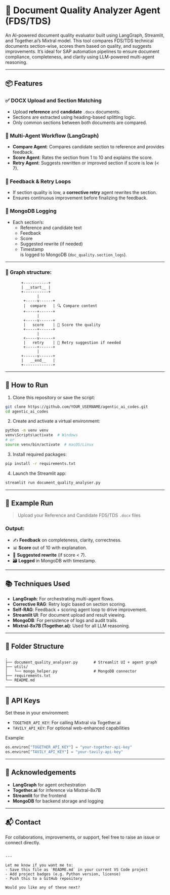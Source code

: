 
# 📑 Document Quality Analyzer Agent (FDS/TDS)

An AI-powered document quality evaluator built using LangGraph, Streamlit, and Together.ai’s Mixtral model. This tool compares FDS/TDS technical documents section-wise, scores them based on quality, and suggests improvements. It’s ideal for SAP automation pipelines to ensure document compliance, completeness, and clarity using LLM-powered multi-agent reasoning.

---

## 📦 Features

### ✅ DOCX Upload and Section Matching
- Upload **reference** and **candidate** `.docx` documents.
- Sections are extracted using heading-based splitting logic.
- Only common sections between both documents are compared.

### 🧠 Multi-Agent Workflow (LangGraph)
- **Compare Agent**: Compares candidate section to reference and provides feedback.
- **Score Agent**: Rates the section from 1 to 10 and explains the score.
- **Retry Agent**: Suggests rewritten or improved section if score is low (< 7).

### 🔁 Feedback & Retry Loops
- If section quality is low, a **corrective retry** agent rewrites the section.
- Ensures continuous improvement before finalizing the feedback.

### 📝 MongoDB Logging
- Each section’s:
  - Reference and candidate text
  - Feedback
  - Score
  - Suggested rewrite (if needed)
  - Timestamp  
  is logged to MongoDB (`doc_quality.section_logs`).

---

### 📝 Graph structure:

           +-----------+
           | __start__ |
           +-----------+
                  |
            +-----v------+
            |  compare   | 🔍 Compare content
            +-----+------+
                  |
            +-----v------+
            |   score    | 🧮 Score the quality
            +-----+------+
                  |
            +-----v------+
            |   retry    | 🔁 Retry suggestion if needed
            +-----+------+
                  |
           +------v------+
           |   __end__   |
           +-------------+

---

## 🚀 How to Run

1. Clone this repository or save the script:

```bash
git clone https://github.com/YOUR_USERNAME/agentic_ai_codes.git
cd agentic_ai_codes
````

2. Create and activate a virtual environment:

```bash
python -m venv venv
venv\Scripts\activate  # Windows
# or
source venv/bin/activate  # macOS/Linux
```

3. Install required packages:

```bash
pip install -r requirements.txt
```

4. Launch the Streamlit app:

```bash
streamlit run document_quality_analyser.py
```

---

## 🧪 Example Run

> Upload your Reference and Candidate FDS/TDS `.docx` files

### Output:

* ✍️ **Feedback** on completeness, clarity, correctness.
* 📊 **Score** out of 10 with explanation.
* 🔁 **Suggested rewrite** (if score < 7).
* 🗃️ **Logged** in MongoDB with timestamp.

---

## 📚 Techniques Used

* **LangGraph**: For orchestrating multi-agent flows.
* **Corrective RAG**: Retry logic based on section scoring.
* **Self-RAG**: Feedback + scoring agent loop to drive improvement.
* **Streamlit UI**: For document upload and result viewing.
* **MongoDB**: For persistence of logs and audit trails.
* **Mixtral-8x7B (Together.ai)**: Used for all LLM reasoning.

---

## 📁 Folder Structure

```
.
├── document_quality_analyser.py       # Streamlit UI + agent graph
├── utils/
│   └── mongo_helper.py                # MongoDB connector
├── requirements.txt
└── README.md
```

---

## 🔐 API Keys

Set these in your environment:

* `TOGETHER_API_KEY`: For calling Mixtral via Together.ai
* `TAVILY_API_KEY`: For optional web-enhanced capabilities

Example:

```python
os.environ["TOGETHER_API_KEY"] = "your-together-api-key"
os.environ["TAVILY_API_KEY"] = "your-tavily-api-key"
```

---

## 🙌 Acknowledgements

* **LangGraph** for agent orchestration
* **Together.ai** for inference via Mixtral-8x7B
* **Streamlit** for the frontend
* **MongoDB** for backend storage and logging

---

## 📬 Contact

For collaborations, improvements, or support, feel free to raise an issue or connect directly.

```

---

Let me know if you want me to:
- Save this file as `README.md` in your current VS Code project
- Add project badges (e.g. Python version, license)
- Push this to a GitHub repository

Would you like any of these next?
```
